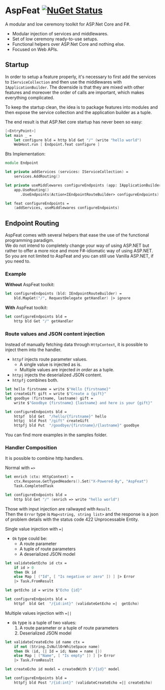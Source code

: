 # AspFeat [![NuGet Status](http://img.shields.io/nuget/v/AspFeat.svg)](https://www.nuget.org/packages/AspFeat)

A modular and low ceremony toolkit for ASP.Net Core and F#.

- Modular injection of services and middlewares.
- Set of low ceremony ready-to-use setups.
- Functional helpers over ASP.Net Core and nothing else.
- Focused on Web APIs.

## Startup

In order to setup a feature properly, it's necessary to first add the services to `IServiceCollection` and then use the middlewares with `IApplicationBuilder`. The downside is that they are mixed with other features and moreover the order of calls are important, which makes everything complicated.

To keep the startup clean, the idea is to package features into modules and then expose the service collection and the application builder as a tuple.

The end result is that ASP.Net core startup has never been so easy:

```fsharp
[<EntryPoint>]
let main _ =
    let configure bld = http bld Get "/" (write "hello world")
    WebHost.run [ Endpoint.feat configure ]
```

Bts Implementation:

```fsharp
module Endpoint

let private addServices (services: IServiceCollection) =
    services.AddRouting()

let private useMiddlewares configureEndpoints (app: IApplicationBuilder) =
    app.UseRouting()
       .UseEndpoints(Action<IEndpointRouteBuilder> configureEndpoints)

let feat configureEndpoints =
    (addServices, useMiddlewares configureEndpoints)
```

## Endpoint Routing

AspFeat comes with several helpers that ease the use of the functional programming paradigm.\
We do not intend to completely change your way of using ASP.NET but rather to offer a more nice and more F#-idiomatic way of using ASP.NET.\
So you are not limited to AspFeat and you can still use Vanilla ASP.NET, if you need to.

### Example

**Without** AspFeat toolkit:
```fsharp
let configureEndpoints (bld: IEndpointRouteBuilder) =
    bld.MapGet("/", RequestDelegate getHandler) |> ignore
```

**With** AspFeat toolkit:
```fsharp
let configureEndpoints bld =
    http bld Get "/" getHandler
```

### Route values and JSON content injection

Instead of manually fetching data through `HttpContext`, it is possible to inject them into the handler.

- `httpf` injects route parameter values.
  - A single value is injected as is.
  - Multiple values are injected _in order_ as a tuple.
- `httpj` injects the deserialized JSON content.
- `httpfj` combines both.

```fsharp
let hello firstname = write $"Hello {firstname}"
let createGift gift = write $"Create a {gift}"
let goodbye (firstname, lastname) gift =
    write $"Goodbye {firstname} {lastname} and here is your {gift}"

let configureEndpoints bld =
    httpf  bld Get  "/hello/{firstname}" hello
    httpj  bld Post "/gift" createGift
    httpfj bld Put  "/goodbye/{firstname}/{lastname}" goodbye
```

You can find more examples in the samples folder.

### Handler Composition

It is possible to combine http handlers.

Normal with `=>`
```fsharp
let enrich (ctx: HttpContext) =
    ctx.Response.GetTypedHeaders().Set("X-Powered-By", "AspFeat")
    Task.CompletedTask

let configureEndpoints bld =
    http bld Get "/" (enrich => write "hello world")
```

Those with input injection are railwayed with `Result`.\
Then the `Error` type is `Map<string, string list>` and the response is a json of problem details with the status code 422 Unprocessable Entity.

Single value injection with `=|`
- `Ok` type could be:
  - A route parameter
  - A tuple of route parameters
  - A deserialized JSON model

```fsharp
let validateGetEcho id ctx =
    if id > 0
    then Ok id
    else Map [ ("Id", [ "Is negative or zero" ]) ] |> Error
    |> Task.FromResult

let getEcho id = write $"Echo {id}"

let configureEndpoints bld =
    httpf  bld Get  "/{id:int}" (validateGetEcho =|  getEcho)
```

Multiple values injection with `=||`
- `Ok` type is a tuple of two values:
  1. A route parameter or a tuple of route parameters
  1. Deserialized JSON model

```fsharp
let validateCreateEcho id name ctx =
    if not (String.IsNullOrWhiteSpace name)
    then Ok (id, {| Id = id; Name = name |})
    else Map [ ("Name", [ "Is empty" ]) ] |> Error
    |> Task.FromResult

let createEcho id model = createdWith $"/{id}" model

let configureEndpoints bld =
    httpfj bld Post "/{id:int}" (validateCreateEcho =|| createEcho)
```